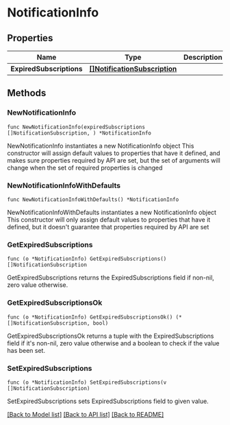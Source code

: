 # NotificationInfo

## Properties

Name | Type | Description | Notes
------------ | ------------- | ------------- | -------------
**ExpiredSubscriptions** | [**[]NotificationSubscription**](NotificationSubscription.md) |  | 

## Methods

### NewNotificationInfo

`func NewNotificationInfo(expiredSubscriptions []NotificationSubscription, ) *NotificationInfo`

NewNotificationInfo instantiates a new NotificationInfo object
This constructor will assign default values to properties that have it defined,
and makes sure properties required by API are set, but the set of arguments
will change when the set of required properties is changed

### NewNotificationInfoWithDefaults

`func NewNotificationInfoWithDefaults() *NotificationInfo`

NewNotificationInfoWithDefaults instantiates a new NotificationInfo object
This constructor will only assign default values to properties that have it defined,
but it doesn't guarantee that properties required by API are set

### GetExpiredSubscriptions

`func (o *NotificationInfo) GetExpiredSubscriptions() []NotificationSubscription`

GetExpiredSubscriptions returns the ExpiredSubscriptions field if non-nil, zero value otherwise.

### GetExpiredSubscriptionsOk

`func (o *NotificationInfo) GetExpiredSubscriptionsOk() (*[]NotificationSubscription, bool)`

GetExpiredSubscriptionsOk returns a tuple with the ExpiredSubscriptions field if it's non-nil, zero value otherwise
and a boolean to check if the value has been set.

### SetExpiredSubscriptions

`func (o *NotificationInfo) SetExpiredSubscriptions(v []NotificationSubscription)`

SetExpiredSubscriptions sets ExpiredSubscriptions field to given value.



[[Back to Model list]](../README.md#documentation-for-models) [[Back to API list]](../README.md#documentation-for-api-endpoints) [[Back to README]](../README.md)


